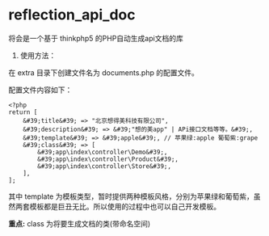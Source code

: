 # reflection_api_doc

将会是一个基于 thinkphp5 的PHP自动生成api文档的库

1. 使用方法：

在 extra 目录下创建文件名为 documents.php 的配置文件。

配置文件内容如下：

```
<?php
return [
    &#39;title&#39; => "北京想得美科技有限公司",
    &#39;description&#39; => &#39;"想的美app" | APi接口文档等等。&#39;,
    &#39;template&#39; => &#39;apple&#39;, // 苹果绿:apple 葡萄紫:grape
    &#39;class&#39; => [
        &#39;app\index\controller\Demo&#39;,
        &#39;app\index\controller\Product&#39;,
        &#39;app\index\controller\Store&#39;,
    ],
];
```
其中 template 为模板类型，暂时提供两种模板风格，分别为苹果绿和葡萄紫，虽然两套模板都是巨丑无比。所以使用的过程中也可以自己开发模板。

**重点:** class 为将要生成文档的类(带命名空间)